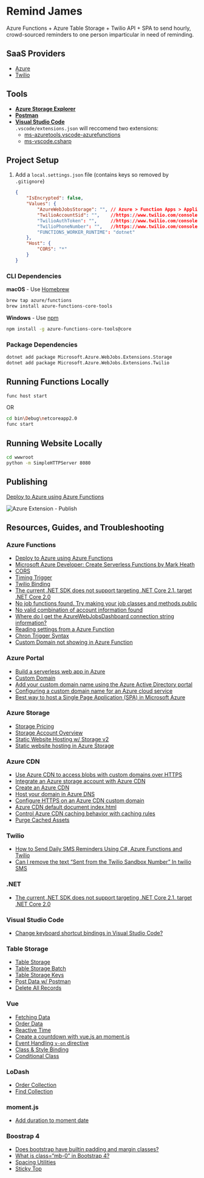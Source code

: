 # Remind James

Azure Functions + Azure Table Storage + Twilio API + SPA to send hourly, crowd-sourced reminders to one person imparticular in need of reminding.

## SaaS Providers

* [Azure](https://portal.azure.com/)
* [Twilio](https://www.twilio.com/console/)

## Tools

* [**Azure Storage Explorer**](https://azure.microsoft.com/en-us/features/storage-explorer/)
* [**Postman**](https://www.getpostman.com/)
* [**Visual Studio Code**](https://code.visualstudio.com/)  
 `.vscode/extensions.json` will reccomend two extensions:  
  * [ms-azuretools.vscode-azurefunctions](https://github.com/Microsoft/vscode-azurefunctions)
  * [ms-vscode.csharp](https://github.com/OmniSharp/omnisharp-vscode)

## Project Setup

1. Add a `local.settings.json` file (contains keys so removed by `.gitignore`)

    ```json
    {
        "IsEncrypted": false,
        "Values": {
            "AzureWebJobsStorage": "", // Azure > Function Apps > Application Settings
            "TwilioAccountSid": "",    //https://www.twilio.com/console
            "TwilioAuthToken": "",     //https://www.twilio.com/console
            "TwilioPhoneNumber": "",   //https://www.twilio.com/console/phone-numbers/incoming
            "FUNCTIONS_WORKER_RUNTIME": "dotnet"
        },
        "Host": {
            "CORS": "*"
        }
    }
    ```

### CLI Dependencies

**macOS** - Use [Homebrew](https://brew.sh/)

```bash
brew tap azure/functions
brew install azure-functions-core-tools
```

**Windows** - Use [npm](https://nodejs.org/en/)

```bash
npm install -g azure-functions-core-tools@core
```

### Package Dependencies

```bash
dotnet add package Microsoft.Azure.WebJobs.Extensions.Storage
dotnet add package Microsoft.Azure.WebJobs.Extensions.Twilio
```

## Running Functions Locally

```bash
func host start
```

OR

```bash
cd bin\Debug\netcoreapp2.0
func start
```

## Running Website Locally

```bash
cd wwwroot
python -m SimpleHTTPServer 8080
```

## Publishing

[Deploy to Azure using Azure Functions](https://code.visualstudio.com/tutorials/functions-extension/getting-started)

![Azure Extension - Publish](https://i.imgur.com/JmBcCMa.png)

## Resources, Guides, and Troubleshooting

### Azure Functions

* [Deploy to Azure using Azure Functions](https://code.visualstudio.com/tutorials/functions-extension/getting-started)
* [Microsoft Azure Developer: Create Serverless Functions by Mark Heath](https://app.pluralsight.com/library/courses/microsoft-azure-serverless-functions-create/table-of-contents)
* [CORS](https://stackoverflow.com/q/43767255/1366033)
* [Timing Trigger](https://docs.microsoft.com/en-us/azure/azure-functions/functions-bindings-timer#trigger---c-example)
* [Twilio Binding](https://docs.microsoft.com/en-us/azure/azure-functions/functions-bindings-twilio#2x-c-example)
* [The current .NET SDK does not support targeting .NET Core 2.1. target .NET Core 2.0](https://stackoverflow.com/q/49171623/1366033)
* [No job functions found. Try making your job classes and methods public](https://stackoverflow.com/q/44643347/1366033)
* [No valid combination of account information found](https://stackoverflow.com/q/13913589/1366033)
* [Where do I get the AzureWebJobsDashboard connection string information?](https://stackoverflow.com/q/27580264/1366033)
* [Reading settings from a Azure Function](https://stackoverflow.com/q/43556311/1366033)
* [Chron Trigger Syntax](https://crontab.guru/#0_*_*_*_*)
* [Custom Domain not showing in Azure Function](https://stackoverflow.com/q/46799060/1366033)


### Azure Portal

* [Build a serverless web app in Azure](https://docs.microsoft.com/en-us/azure/functions/tutorial-static-website-serverless-api-with-database)
* [Custom Domain](https://docs.microsoft.com/en-us/azure/app-service/app-service-web-tutorial-custom-domain)
* [Add your custom domain name using the Azure Active Directory portal](https://docs.microsoft.com/en-us/azure/active-directory/fundamentals/add-custom-domain)
* [Configuring a custom domain name for an Azure cloud service](https://docs.microsoft.com/en-us/azure/cloud-services/cloud-services-custom-domain-name-portal)
* [Best way to host a Single Page Application (SPA) in Microsoft Azure](https://medium.com/medialesson/best-way-to-host-a-single-page-application-spa-in-microsoft-azure-3e70cbd075c3)

### Azure Storage

* [Storage Pricing](https://azure.microsoft.com/en-us/pricing/details/storage/blobs/)
* [Storage Account Overview](https://docs.microsoft.com/en-us/azure/storage/common/storage-account-overview)
* [Static Website Hosting w/ Storage v2](https://azure.microsoft.com/en-us/blog/azure-storage-static-web-hosting-public-preview/)
* [Static website hosting in Azure Storage](https://docs.microsoft.com/en-us/azure/storage/blobs/storage-blob-static-website)

### Azure CDN

* [Use Azure CDN to access blobs with custom domains over HTTPS](https://docs.microsoft.com/en-us/azure/storage/blobs/storage-https-custom-domain-cdn)
* [Integrate an Azure storage account with Azure CDN](https://docs.microsoft.com/en-us/azure/cdn/cdn-create-a-storage-account-with-cdn)
* [Create an Azure CDN](https://docs.microsoft.com/en-us/azure/cdn/cdn-create-new-endpoint)
* [Host your domain in Azure DNS](https://docs.microsoft.com/en-us/azure/dns/dns-delegate-domain-azure-dns)
* [Configure HTTPS on an Azure CDN custom domain](https://docs.microsoft.com/en-us/azure/cdn/cdn-custom-ssl?tabs=option-1-default-enable-https-with-a-cdn-managed-certificate)
* [Azure CDN default document index.html](https://stackoverflow.com/questions/34413300/azure-cdn-default-document-index-html)
* [Control Azure CDN caching behavior with caching rules](https://docs.microsoft.com/en-us/azure/cdn/cdn-caching-rules)
* [Purge Cached Assets](https://docs.microsoft.com/en-us/azure/cdn/cdn-purge-endpoint)

### Twilio

* [How to Send Daily SMS Reminders Using C#, Azure Functions and Twilio](https://www.twilio.com/blog/2017/01/how-to-send-daily-sms-reminders-using-c-azure-functions-and-twilio.html)
* [Can I remove the text “Sent from the Twilio Sandbox Number” In twilio SMS](https://stackoverflow.com/q/27853675/1366033)


### .NET

* [The current .NET SDK does not support targeting .NET Core 2.1. target .NET Core 2.0](https://stackoverflow.com/q/49171623/1366033)

### Visual Studio Code

* [Change keyboard shortcut bindings in Visual Studio Code?](https://stackoverflow.com/a/33791170/1366033)

### Table Storage

* [Table Storage](https://docs.microsoft.com/en-us/azure/cosmos-db/table-storage-how-to-use-dotnet#delete-a-table)
* [Table Storage Batch](https://docs.microsoft.com/en-us/azure/visual-studio/vs-storage-aspnet5-getting-started-tables#insert-a-batch-of-entities)
* [Table Storage Keys](https://blog.maartenballiauw.be/post/2012/10/08/what-partitionkey-and-rowkey-are-for-in-windows-azure-table-storage.html)
* [Post Data w/ Postman](https://stackoverflow.com/a/45213695/1366033)
* [Delete All Records](https://stackoverflow.com/q/26326413/1366033)

### Vue

* [Fetching Data](https://www.sitepoint.com/fetching-data-third-party-api-vue-axios/)
* [Order Data](https://stackoverflow.com/a/40512856/1366033)
* [Reactive Time](https://cushionapp.com/journal/reactive-time-with-vuejs)
* [Create a countdown with vue.js an moment.js](https://stackoverflow.com/q/52048451/1366033)
* [Event Handling `v-on` directive](https://vuejs.org/v2/api/#v-on)
* [Class & Style Binding](https://vuejs.org/v2/guide/class-and-style.html)
* [Conditional Class](https://stackoverflow.com/a/43210564/1366033)

### LoDash

* [Order Collection](https://lodash.com/docs/4.17.10#orderBy)
* [Find Collection](https://lodash.com/docs/4.17.11#find)

### moment.js

* [Add duration to moment date](https://stackoverflow.com/a/44110303/1366033)

### Boostrap 4

* [Does bootstrap have builtin padding and margin classes?](https://stackoverflow.com/a/46329924/1366033)
* [What is class=“mb-0” in Bootstrap 4?](https://stackoverflow.com/q/41574776/1366033)
* [Spacing Utilities](https://getbootstrap.com/docs/4.1/utilities/spacing/)
* [Sticky Top](https://getbootstrap.com/docs/4.0/utilities/position/#sticky-top)